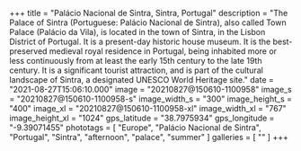 +++
title = "Palácio Nacional de Sintra, Sintra, Portugal"
description = "The Palace of Sintra (Portuguese: Palácio Nacional de Sintra), also called Town Palace (Palácio da Vila), is located in the town of Sintra, in the Lisbon District of Portugal. It is a present-day historic house museum. It is the best-preserved medieval royal residence in Portugal, being inhabited more or less continuously from at least the early 15th century to the late 19th century. It is a significant tourist attraction, and is part of the cultural landscape of Sintra, a designated UNESCO World Heritage site."
date = "2021-08-27T15:06:10.000"
image = "20210827@150610-1100958"
image_s = "20210827@150610-1100958-s"
image_width_s = "300"
image_height_s = "400"
image_xl = "20210827@150610-1100958-xl"
image_width_xl = "767"
image_height_xl = "1024"
gps_latitude = "38.7975934"
gps_longitude = "-9.39071455"
phototags = [ "Europe", "Palácio Nacional de Sintra", "Portugal", "Sintra", "afternoon", "palace", "summer" ]
galleries = [ "" ]
+++
